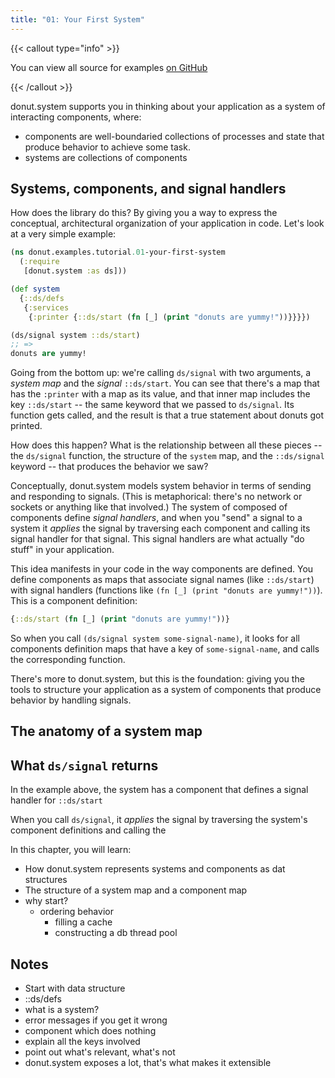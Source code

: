 ```yaml
---
title: "01: Your First System"
---
```


{{< callout type="info" >}}

You can view all source for examples [on
GitHub](https://github.com/donut-party/system/tree/main/dev/donut/examples/tutorial)

{{< /callout >}}

donut.system supports you in thinking about your application as a system of
interacting components, where:

* components are well-boundaried collections of processes and state that produce
  behavior to achieve some task.
* systems are collections of components

## Systems, components, and signal handlers

How does the library do this? By giving you a way to express the conceptual,
architectural organization of your application in code. Let's look at a very
simple example:

``` clojure {filename="dev/donut/examples/tutorial/01_your_first_system.clj"}
(ns donut.examples.tutorial.01-your-first-system
  (:require
   [donut.system :as ds]))

(def system
  {::ds/defs
   {:services
    {:printer {::ds/start (fn [_] (print "donuts are yummy!"))}}}})

(ds/signal system ::ds/start)
;; =>
donuts are yummy!
```

Going from the bottom up: we're calling `ds/signal` with two arguments, a
_system map_ and the _signal_ `::ds/start`. You can see that there's a map that
has the `:printer` with a map as its value, and that inner map includes the key
`::ds/start` -- the same keyword that we passed to `ds/signal`. Its function
gets called, and the result is that a true statement about donuts got printed.

How does this happen? What is the relationship between all these pieces -- the
`ds/signal` function, the structure of the `system` map, and the `::ds/signal`
keyword -- that produces the behavior we saw?

Conceptually, donut.system models system behavior in terms of sending and
responding to signals. (This is metaphorical: there's no network or sockets or
anything like that involved.) The system of composed of components define
_signal handlers_, and when you "send" a signal to a system it _applies_ the
signal by traversing each component and calling its signal handler for that
signal. This signal handlers are what actually "do stuff" in your application.

This idea manifests in your code in the way components are defined. You define
components as maps that associate signal names (like `::ds/start`) with signal
handlers (functions like `(fn [_] (print "donuts are yummy!"))`). This is a
component definition:

``` clojure
{::ds/start (fn [_] (print "donuts are yummy!"))}
```

So when you call `(ds/signal system some-signal-name)`, it looks for all
components definition maps that have a key of `some-signal-name`, and calls the
corresponding function.

There's more to donut.system, but this is the foundation: giving you the tools
to structure your application as a system of components that produce behavior by
handling signals.

## The anatomy of a system map

## What `ds/signal` returns

In the example above, the system has a component that defines a signal handler
for `::ds/start`

When you call `ds/signal`, it _applies_ the signal by traversing the system's
component definitions and calling the





In this chapter, you will learn:

* How donut.system represents systems and components as dat structures
* The structure of a system map and a component map
* why start?
  * ordering behavior
    * filling a cache
    * constructing a db thread pool

## Notes

* Start with data structure
* ::ds/defs
* what is a system?
* error messages if you get it wrong
* component which does nothing
* explain all the keys involved
* point out what's relevant, what's not
* donut.system exposes a lot, that's what makes it extensible
